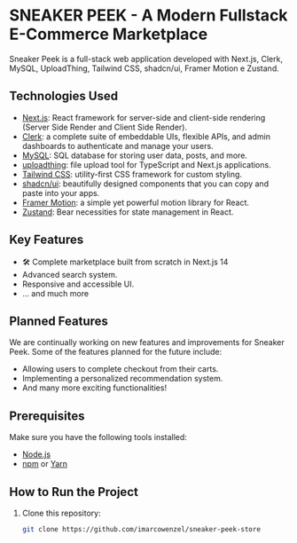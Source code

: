 # SNEAKER PEEK - A Modern Fullstack E-Commerce Marketplace

Sneaker Peek is a full-stack web application developed with Next.js, Clerk, MySQL, UploadThing, Tailwind CSS, shadcn/ui, Framer Motion e Zustand.

## Technologies Used

- [Next.js](https://nextjs.org/): React framework for server-side and client-side rendering (Server Side Render and Client Side Render).
- [Clerk](https://clerk.com/): a complete suite of embeddable UIs, flexible APIs, and admin dashboards to authenticate and manage your users.
- [MySQL](https://www.mysql.com/): SQL database for storing user data, posts, and more.
- [uploadthing](https://uploadthing.com/): file upload tool for TypeScript and Next.js applications.
- [Tailwind CSS](https://tailwindcss.com/): utility-first CSS framework for custom styling.
- [shadcn/ui](https://ui.shadcn.com/): beautifully designed components that you can copy and paste into your apps.
- [Framer Motion](https://www.framer.com/motion/): a simple yet powerful motion library for React.
- [Zustand](https://zustand-demo.pmnd.rs/): Bear necessities for state management in React.

## Key Features

- 🛠️ Complete marketplace built from scratch in Next.js 14
- Advanced search system.
- Responsive and accessible UI.
- ... and much more

## Planned Features

We are continually working on new features and improvements for Sneaker Peek. Some of the features planned for the future include:

- Allowing users to complete checkout from their carts.
- Implementing a personalized recommendation system.
- And many more exciting functionalities!
  
## Prerequisites

Make sure you have the following tools installed:

- [Node.js](https://nodejs.org/)
- [npm](https://www.npmjs.com/) or [Yarn](https://yarnpkg.com/)

## How to Run the Project

1. Clone this repository:

   ```bash
   git clone https://github.com/imarcowenzel/sneaker-peek-store

